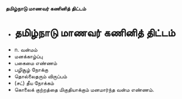 **தமிழ்நாடு மாணவர் கணினித் திட்டம்**
- # தமிழ்நாடு மாணவர் கணினித் திட்டம்
- n. வன்மம்
- மனக்காழ்ப்பு
- பகைமை எண்ணம்
-  பழிசூழ் நோக்கு
- தொல்லைதரும் விருப்பம்
- (சட்) தீய நோக்கம்
- கொலைக் குற்றத்தை மிகுதியாக்கும் மனமார்ந்த வன்ம எண்ணம்.


